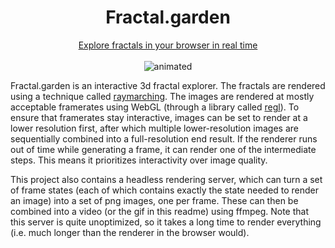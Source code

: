 
<h1 align="center">Fractal.garden</h1>
<p align="center">
  <a href="https://fractal.garden">Explore fractals in your browser in real time</a>
  <br />
  <br />    
  <img src="readme.gif" alt="animated" />
</p>

Fractal.garden is an interactive 3d fractal explorer. The fractals are rendered using a technique called [raymarching](https://www.iquilezles.org/www/articles/raymarchingdf/raymarchingdf.htm). The images are rendered at mostly acceptable framerates using WebGL (through a library called [regl](https://github.com/regl-project/regl)). To ensure that framerates stay interactive, images can be set to render at a lower resolution first, after which multiple lower-resolution images are sequentially combined into a full-resolution end result. If the renderer runs out of time while generating a frame, it can render one of the intermediate steps. This means it prioritizes interactivity over image quality.

This project also contains a headless rendering server, which can turn a set of frame states (each of which contains exactly the state needed to render an image) into a set of png images, one per frame. These can then be combined into a video (or the gif in this readme) using ffmpeg. Note that this server is quite unoptimized, so it takes a long time to render everything (i.e. much longer than the renderer in the browser would).